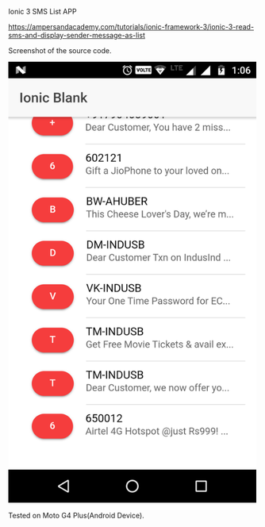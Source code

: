 Ionic 3 SMS List APP

https://ampersandacademy.com/tutorials/ionic-framework-3/ionic-3-read-sms-and-display-sender-message-as-list

Screenshot of the source code.

<img src="ionic-3-framework-sms-read-list.png" width="500px">


Tested on Moto G4 Plus(Android Device).
